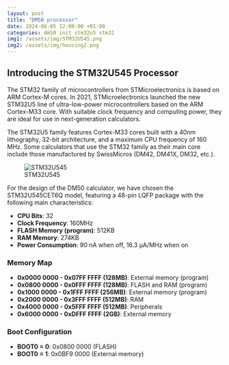 ```yaml
---
layout: post
title: "DM50 processor"
date: 2024-08-05 12:00:00 +01:00
categories: dm50 init stm32u5 stm32
img1: /assets/img/STM32U545.png
img2: /assets/img/housing2.png
---
```


## Introducing the STM32U545 Processor

The STM32 family of microcontrollers from STMicroelectronics is based on ARM Cortex-M cores. In 2021, STMicroelectronics launched the new STM32U5 line of ultra-low-power microcontrollers based on the ARM Cortex-M33 core. With suitable clock frequency and computing power, they are ideal for use in next-generation calculators.

The STM32U5 family features Cortex-M33 cores built with a 40nm lithography, 32-bit architecture, and a maximum CPU frequency of 160 MHz. Some calculators that use the STM32 family as their main core include those manufactured by SwissMicros (DM42, DM41X, DM32, etc.).

<figure>
<img src="{{ page.img1 }}" alt="STM32U545">
<figcaption>STM32U545</figcaption>
</figure>

For the design of the DM50 calculator, we have chosen the STM32U545CET6Q model, featuring a 48-pin LQFP package with the following main characteristics:

- **CPU Bits**: 32
- **Clock Frequency**: 160MHz
- **FLASH Memory (program)**: 512KB
- **RAM Memory**: 274KB
- **Power Consumption**: 90 nA when off, 16.3 μA/MHz when on

### Memory Map

- **0x0000 0000 - 0x07FF FFFF (128MB)**: External memory (program)
- **0x0800 0000 - 0x0FFF FFFF (128MB)**: FLASH and RAM (program)
- **0x1000 0000 - 0x1FFF FFFF (256MB)**: External memory (program)
- **0x2000 0000 - 0x3FFF FFFF (512MB)**: RAM
- **0x4000 0000 - 0x5FFF FFFF (512MB)**: Peripherals
- **0x6000 0000 - 0xDFFF FFFF (2GB)**: External memory

### Boot Configuration

- **BOOT0 = 0**: 0x0800 0000 (FLASH)
- **BOOT0 = 1**: 0x0BF9 0000 (External memory)
